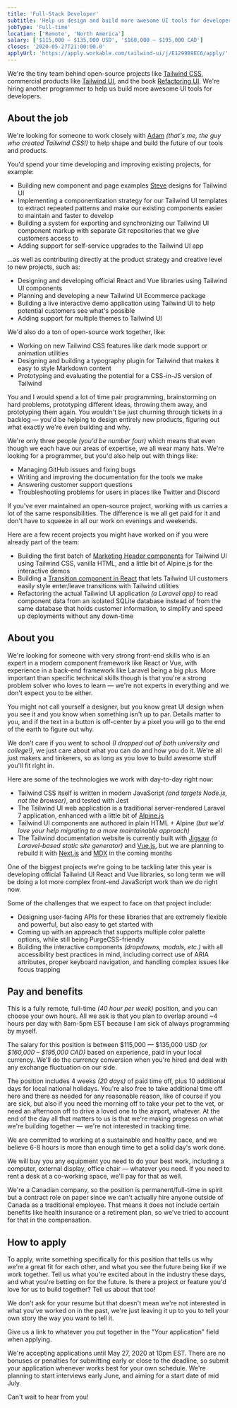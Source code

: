 ```yaml
---
title: 'Full-Stack Developer'
subtitle: 'Help us design and build more awesome UI tools for developers.'
jobType: 'Full-time'
location: ['Remote', 'North America']
salary: ['$115,000 – $135,000 USD', '$160,000 – $195,000 CAD']
closes: '2020-05-27T21:00:00.0'
applyUrl: 'https://apply.workable.com/tailwind-ui/j/E129989EC6/apply/'
---
```


We're the tiny team behind open-source projects like [Tailwind CSS](https://tailwindcss.com), commercial products like [Tailwind UI](https://tailwindui.com), and the book [Refactoring UI](https://refactoringui.com/book). We're hiring another programmer to help us build more awesome UI tools for developers.

## About the job

We're looking for someone to work closely with [Adam](https://twitter.com/adamwathan) _(that's me, the guy who created Tailwind CSS!)_ to help shape and build the future of our tools and products.

You'd spend your time developing and improving existing projects, for example:

- Building new component and page examples [Steve](https://twitter.com/steveschoger) designs for Tailwind UI
- Implementing a componentization strategy for our Tailwind UI templates to extract repeated patterns and make our existing components easier to maintain and faster to develop
- Building a system for exporting and synchronizing our Tailwind UI component markup with separate Git repositories that we give customers access to
- Adding support for self-service upgrades to the Tailwind UI app

...as well as contributing directly at the product strategy and creative level to new projects, such as:

- Designing and developing official React and Vue libraries using Tailwind UI components
- Planning and developing a new Tailwind UI Ecommerce package
- Building a live interactive demo application using Tailwind UI to help potential customers see what's possible
- Adding support for multiple themes to Tailwind UI

We'd also do a ton of open-source work together, like:

- Working on new Tailwind CSS features like dark mode support or animation utilities
- Designing and building a typography plugin for Tailwind that makes it easy to style Markdown content
- Prototyping and evaluating the potential for a CSS-in-JS version of Tailwind

You and I would spend a lot of time pair programming, brainstorming on hard problems, prototyping different ideas, throwing them away, and prototyping them again. You wouldn't be just churning through tickets in a backlog — you'd be helping to design entirely new products, figuring out what exactly we're even building and why.

We're only three people _(you'd be number four)_ which means that even though we each have our areas of expertise, we all wear many hats. We're looking for a programmer, but you'd also help out with things like:

- Managing GitHub issues and fixing bugs
- Writing and improving the documentation for the tools we make
- Answering customer support questions
- Troubleshooting problems for users in places like Twitter and Discord

If you've ever maintained an open-source project, working with us carries a lot of the same responsibilities. The difference is we all get paid for it and don't have to squeeze in all our work on evenings and weekends.

Here are a few recent projects you might have worked on if you were already part of the team:

- Building the first batch of [Marketing Header components](https://tailwindui.com/components/marketing/elements/headers) for Tailwind UI using Tailwind CSS, vanilla HTML, and a little bit of Alpine.js for the interactive demos
- Building a [Transition component in React](https://gist.github.com/adamwathan/e0a791aa0419098a7ece70028b2e641e) that lets Tailwind UI customers easily style enter/leave transitions with Tailwind utilities
- Refactoring the actual Tailwind UI application _(a Laravel app)_ to read component data from an isolated SQLite database instead of from the same database that holds customer information, to simplify and speed up deployments without any down-time

## About you

We're looking for someone with very strong front-end skills who is an expert in a modern component framework like React or Vue, with experience in a back-end framework like Laravel being a big plus. More important than specific technical skills though is that you're a strong problem solver who loves to learn — we're not experts in everything and we don't expect you to be either.

You might not call yourself a designer, but you know great UI design when you see it and you know when something isn't up to par. Details matter to you, and if the text in a button is off-center by a pixel you will go to the end of the earth to figure out why.

We don't care if you went to school _(I dropped out of both university and college!)_, we just care about what you can do and how you do it. We're all just makers and tinkerers, so as long as you love to build awesome stuff you'll fit right in.

Here are some of the technologies we work with day-to-day right now:

- Tailwind CSS itself is written in modern JavaScript _(and targets Node.js, not the browser)_, and tested with Jest
- The Tailwind UI web application is a traditional server-rendered Laravel 7 application, enhanced with a little bit of [Alpine.js](https://github.com/alpinejs/alpine)
- Tailwind UI components are authored in plain HTML + Alpine _(but we'd love your help migrating to a more maintainable approach)_
- The Tailwind documentation website is currently built with [Jigsaw](https://jigsaw.tighten.co/) _(a Laravel-based static site generator)_ and [Vue.js](https://vuejs.org/), but we are planning to rebuild it with [Next.js](https://nextjs.org/) and [MDX](https://github.com/mdx-js/mdx) in the coming months

One of the biggest projects we're going to be tackling later this year is developing official Tailwind UI React and Vue libraries, so long term we will be doing a lot more complex front-end JavaScript work than we do right now.

Some of the challenges that we expect to face on that project include:

- Designing user-facing APIs for these libraries that are extremely flexible and powerful, but also easy to get started with
- Coming up with an approach that supports multiple color palette options, while still being PurgeCSS-friendly
- Building the interactive components _(dropdowns, modals, etc.)_ with all accessibility best practices in mind, including correct use of ARIA attributes, proper keyboard navigation, and handling complex issues like focus trapping

## Pay and benefits

This is a fully remote, full-time _(40 hour per week)_ position, and you can choose your own hours. All we ask is that you plan to overlap around ~4 hours per day with 8am-5pm EST because I am sick of always programming by myself.

The salary for this position is between $115,000 — $135,000 USD _(or $160,000 – $195,000 CAD)_ based on experience, paid in your local currency. We'll do the currency conversion when you're hired and deal with any exchange fluctuation on our side.

The position includes 4 weeks _(20 days)_ of paid time off, plus 10 additional days for local national holidays. You're also free to take additional time off here and there as needed for any reasonable reason, like of course if you are sick, but also if you need the morning off to take your pet to the vet, or need an afternoon off to drive a loved one to the airport, whatever. At the end of the day all that matters to us is that we're making progress on what we're building together — we're not interested in tracking time.

We are committed to working at a sustainable and healthy pace, and we believe 6-8 hours is more than enough time to get a solid day's work done.

We will buy you any equipment you need to do your best work, including a computer, external display, office chair — whatever you need. If you need to rent a desk at a co-working space, we'll pay for that as well.

We're a Canadian company, so the position is permanent/full-time in spirit but a contract role on paper since we can't actually hire anyone outside of Canada as a traditional employee. That means it does not include certain benefits like health insurance or a retirement plan, so we've tried to account for that in the compensation.

## How to apply

To apply, write something specifically for this position that tells us why we're a great fit for each other, and what you see the future being like if we work together. Tell us what you're excited about in the industry these days, and what you're betting on for the future. Is there a project or feature you'd love for us to build together? Tell us about that too!

We don't ask for your resume but that doesn't mean we're not interested in what you've worked on in the past, we're just leaving it up to you to tell your own story the way you want to tell it.

Give us a link to whatever you put together in the "Your application" field when applying.

We're accepting applications until May 27, 2020 at 10pm EST. There are no bonuses or penalties for submitting early or close to the deadline, so submit your application whenever works best for your own schedule. We're planning to start interviews early June, and aiming for a start date of mid July.

Can't wait to hear from you!

